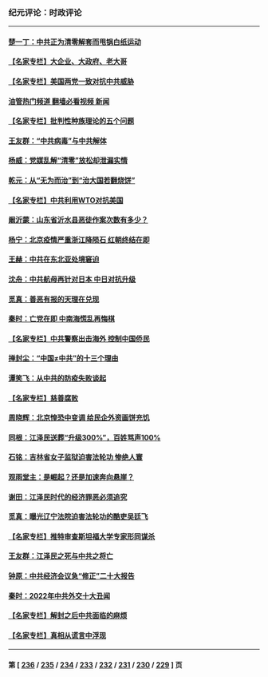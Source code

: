 ### 纪元评论：时政评论
---
#### [楚一丁：中共正为清零解套而甩锅白纸运动](../../pages/nsc1025/n13888194.md?12210330) 
#### [【名家专栏】大企业、大政府、老大哥](../../pages/nsc1025/n13887699.md?12210330) 
#### [【名家专栏】美国两党一致对抗中共威胁](../../pages/nsc1025/n13887692.md?12210330) 
#### [油管热门频道 翻墙必看视频 新闻](ok?12210330)
#### [【名家专栏】批判性种族理论的五个问题](../../pages/nsc1025/n13887081.md?12210330) 
#### [王友群：“中共病毒”与中共解体](../../pages/nsc1025/n13887146.md?12210330) 
#### [杨威：党媒乱解“清零”放松却泄漏实情](../../pages/nsc1025/n13887338.md?12210330) 
#### [乾元：从“无为而治”到“治大国若翻烧饼”](../../pages/nsc1025/n13887392.md?12210330) 
#### [【名家专栏】中共利用WTO对抗美国](../../pages/nsc1025/n13887082.md?12210330) 
#### [阚沂蒙：山东省沂水县恶徒作案次数有多少？](../../pages/nsc1025/n13887378.md?12210330) 
#### [杨宁：北京疫情严重浙江降陨石 红朝终结在即](../../pages/nsc1025/n13887187.md?12210330) 
#### [王赫：中共在东北亚处境窘迫](../../pages/nsc1025/n13887006.md?12210330) 
#### [沈舟：中共航母再针对日本 中日对抗升级](../../pages/nsc1025/n13886924.md?12210330) 
#### [觅真：善恶有报的天理在兑现](../../pages/nsc1025/n13887007.md?12210330) 
#### [秦时：亡党在即 中南海慌乱再悔棋](../../pages/nsc1025/n13886932.md?12210330) 
#### [【名家专栏】中共警察出击海外 控制中国侨民](../../pages/nsc1025/n13886789.md?12210330) 
#### [掸封尘：“中国≠中共”的十三个理由](../../pages/nsc1025/n13886866.md?12210330) 
#### [谭笑飞：从中共的防疫失败谈起](../../pages/nsc1025/n13886695.md?12210330) 
#### [【名家专栏】慈善腐败](../../pages/nsc1025/n13886773.md?12210330) 
#### [周晓辉：北京惶恐中变调 给民企外资画饼充饥](../../pages/nsc1025/n13886818.md?12210330) 
#### [同根：江泽民送葬“升级300%”，百姓骂声100%](../../pages/nsc1025/n13886750.md?12210330) 
#### [石铭：吉林省女子监狱迫害法轮功 惨绝人寰](../../pages/nsc1025/n13886723.md?12210330) 
#### [观雨堂主：是崛起？还是加速奔向悬崖？](../../pages/nsc1025/n13886702.md?12210330) 
#### [谢田：江泽民时代的经济罪恶必须追究](../../pages/nsc1025/n13886680.md?12210330) 
#### [觅真：曝光辽宁法院迫害法轮功的酷吏吴廷飞](../../pages/nsc1025/n13886674.md?12210330) 
#### [【名家专栏】推特审查斯坦福大学专家形同谋杀](../../pages/nsc1025/n13886273.md?12210330) 
#### [王友群：江泽民之死与中共之将亡](../../pages/nsc1025/n13886245.md?12210330) 
#### [钟原：中共经济会议急“修正”二十大报告](../../pages/nsc1025/n13886493.md?12210330) 
#### [秦时：2022年中共外交十大丑闻](../../pages/nsc1025/n13886359.md?12210330) 
#### [【名家专栏】解封之后中共面临的麻烦](../../pages/nsc1025/n13886251.md?12210330) 
#### [【名家专栏】真相从谎言中浮现](../../pages/nsc1025/n13885535.md?12210330) 

---
#### 第 [ [236](./236.md?12210330) / [235](./235.md?12210330) / [234](./234.md?12210330) / [233](./233.md?12210330) / [232](./232.md?12210330) / [231](./231.md?12210330) / [230](./230.md?12210330) / [229](./229.md?12210330) ] 页
